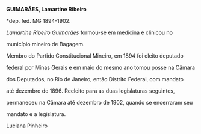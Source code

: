 **GUIMARÃES, Lamartine Ribeiro**



\*dep. fed. MG 1894-1902.



*Lamartine Ribeiro Guimarães* formou-se em medicina e clinicou no

município mineiro de Bagagem.



Membro do Partido Constitucional Mineiro, em 1894 foi eleito deputado

federal por Minas Gerais e em maio do mesmo ano tomou posse na Câmara

dos Deputados, no Rio de Janeiro, então Distrito Federal, com mandato

até dezembro de 1896. Reeleito para as duas legislaturas seguintes,

permaneceu na Câmara até dezembro de 1902, quando se encerraram seu

mandato e a legislatura.



Luciana Pinheiro



